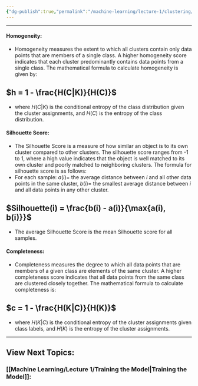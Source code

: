 ```yaml
---
{"dg-publish":true,"permalink":"/machine-learning/lecture-1/clustering/","dgPassFrontmatter":true}
---
```


---
#### **Homogeneity:**

- Homogeneity measures the extent to which all clusters contain only data points that are members of a single class. A higher homogeneity score indicates that each cluster predominantly contains data points from a single class. The mathematical formula to calculate homogeneity is given by:
## $h = 1 - \frac{H(C|K)}{H(C)}$
- where $H(C|K)$ is the conditional entropy of the class distribution given the cluster assignments, and $H(C)$ is the entropy of the class distribution.
    

#### **Silhouette Score:**

- The Silhouette Score is a measure of how similar an object is to its own cluster compared to other clusters. The silhouette score ranges from -1 to 1, where a high value indicates that the object is well matched to its own cluster and poorly matched to neighboring clusters. The formula for silhouette score is as follows:
- For each sample: $a(i) =$ the average distance between $i$ and all other data points in the same cluster, $b(i) =$ the smallest average distance between $i$ and all data points in any other cluster.
## $Silhouette(i) = \frac{b(i) - a(i)}{\max{a(i), b(i)}}$
- The average Silhouette Score is the mean Silhouette score for all samples.
    

#### **Completeness:**

- Completeness measures the degree to which all data points that are members of a given class are elements of the same cluster. A higher completeness score indicates that all data points from the same class are clustered closely together. The mathematical formula to calculate completeness is:
## $c = 1 - \frac{H(K|C)}{H(K)}$
- where $H(K|C)$ is the conditional entropy of the cluster assignments given class labels, and $H(K)$ is the entropy of the cluster assignments.
---

## View Next Topics:

### [[Machine Learning/Lecture 1/Training the Model\|Training the Model]]: